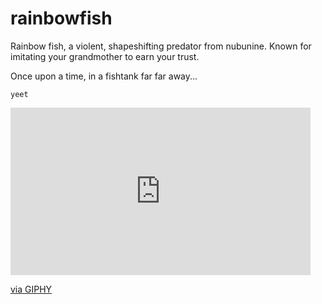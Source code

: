 # rainbowfish
Rainbow fish, a violent, shapeshifting predator from nubunine. Known for imitating your grandmother to earn your trust.

Once upon a time, in a fishtank far far away...


`yeet`

<iframe src="https://giphy.com/embed/12VxXULpBsrxXG" width="480" height="268" frameBorder="0" class="giphy-embed" allowFullScreen></iframe><p><a href="https://giphy.com/gifs/fish-movie-disney-12VxXULpBsrxXG">via GIPHY</a></p>
